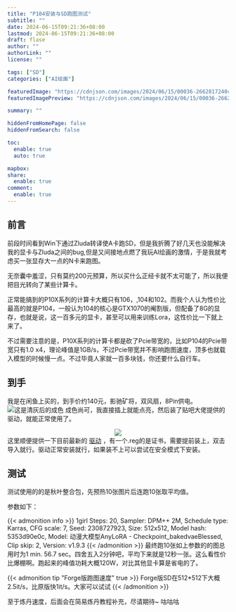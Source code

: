 ```yaml
---
title: "P104安装与SD跑图测试"
subtitle: ""
date: 2024-06-15T09:21:36+08:00
lastmod: 2024-06-15T09:21:36+08:00
draft: flase
author: ""
authorLink: ""
license: ""

tags: ["SD"]
categories: ["AI绘画"]

featuredImage: "https://cdnjson.com/images/2024/06/15/00036-2662817240c0d460324fb063f8.png"
featuredImagePreview: "https://cdnjson.com/images/2024/06/15/00036-2662817240c0d460324fb063f8.png"

summary: ""

hiddenFromHomePage: false
hiddenFromSearch: false

toc:
  enable: true
  auto: true

mapbox:
share:
  enable: true
comment:
  enable: true
---
```

## 前言

前段时间看到Win下通过Zluda转译使A卡跑SD，但是我折腾了好几天也没能解决我的显卡与Zluda之间的bug,但是又间接地点燃了我玩AI绘画的激情，于是我就考虑买一张显存大一点的N卡来跑图。

无奈囊中羞涩，只有莫约200元预算，所以买什么正经卡就不太可能了，所以我便把目光转向了某些计算卡。

正常能搞到的P10X系列的计算卡大概只有106，,104和102。而我个人认为性价比最高的就是P104，一般认为104的核心是GTX1070的阉割版，但配备了8G的显存，也就是说，这一百多元的显卡，甚至可以用来训练Lora，这性价比一下就上来了。

不过需要注意的是，P10X系列的计算卡都是砍了Pcie带宽的，比如P104的Pcie带宽只有1.0 x4，理论峰值是1GB/s，不过Pcie带宽并不影响跑图速度，顶多也就载入模型的时候慢一点。不过毕竟人家就一百多块钱，你还要什么自行车。

## 到手

我是在闲鱼上买的，到手价约140元，影驰矿将，双风扇，8Pin供电。
![这是清灰后的成色](https://cdnjson.com/images/2024/06/15/P1048b8dc7e47d174a91.md.jpg "这是清灰后的成色")
成色尚可，我直接插上就能点亮，然后装了贴吧大佬提供的驱动，就能正常使用了。
<center>  
    <img src ="https://cdnjson.com/images/2024/06/15/c040a7af3c6308a5d2d963fc631b62b62653554313161798.png">
</center> 
这里顺便提供一下目前最新的
<a href="https://www.123pan.com/s/PbfFjv-a9WX.html" title="驱动">驱动</a>
，有一个.reg的是证书，需要提前装上，双击导入就行。驱动正常安装就行，如果装不上可以尝试在安全模式下安装。


## 测试

测试使用的的是秋叶整合包，先预热10张图片后连跑10张取平均值。

参数如下：


{{< admonition info >}}
1girl
Steps: 20, Sampler: DPM++ 2M, Schedule type: Karras, CFG scale: 7, Seed: 2308727923, Size: 512x512, Model hash: 5353d90e0c, Model: 动漫大模型AnyLoRA - Checkpoint_bakedvaeBlessed, Clip skip: 2, Version: v1.9.3
{{< /admonition >}}
最终跑10张如上参数的的图总用时为1 min. 56.7 sec。四舍五入2分钟吧，平均下来就是12秒一张。这么看性价比爆棚啊。跑起来的峰值功耗大概120W，对比其他显卡算是省电的了。


{{< admonition tip "Forge版跑图速度" true >}}
Forge版SD在512*512下大概2.5it/s，比原版快1it/s。大家可以试试
{{< /admonition >}}

至于炼丹速度，后面会在简易炼丹教程补充，尽请期待~
咕咕咕